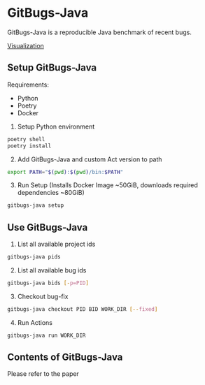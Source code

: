 # GitBugs-Java

GitBugs-Java is a reproducible Java benchmark of recent bugs.

[Visualization](https://www.nuno.saavedra.pt/gitbugs-java)

## Setup GitBugs-Java

Requirements:
- Python
- Poetry
- Docker

1. Setup Python environment
```bash
poetry shell
poetry install
```

2. Add GitBugs-Java and custom Act version to path
```bash
export PATH="$(pwd):$(pwd)/bin:$PATH"
```

3. Run Setup (Installs Docker Image ~50GiB, downloads required dependencies ~80GiB)
```bash
gitbugs-java setup
```

## Use GitBugs-Java

1. List all available project ids
```bash
gitbugs-java pids
```

2. List all available bug ids
```bash
gitbugs-java bids [-p=PID]
```

3. Checkout bug-fix
```bash
gitbugs-java checkout PID BID WORK_DIR [--fixed]
```

4. Run Actions
```bash
gitbugs-java run WORK_DIR
```

## Contents of GitBugs-Java

Please refer to the paper
